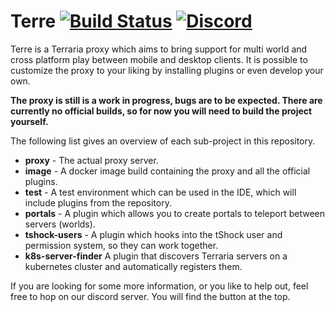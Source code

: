# Terre [![Build Status](https://travis-ci.org/LanternPowered/Terre.svg?branch=master)](https://travis-ci.org/LanternPowered/Terre) [![Discord](https://img.shields.io/badge/chat-on%20discord-6E85CF.svg)](https://discord.gg/ArSrsuU)

Terre is a Terraria proxy which aims to bring support for multi world and cross platform play 
between mobile and desktop clients. It is possible to customize the proxy to your liking by 
installing plugins or even develop your own.

**The proxy is still is a work in progress, bugs are to be expected. There are currently no official 
builds, so for now you will need to build the project yourself.**
 
The following list gives an overview of each sub-project in this repository.

* **proxy** - The actual proxy server.
* **image** - A docker image build containing the proxy and all the official plugins.
* **test** - A test environment which can be used in the IDE, which will include plugins from the repository.
* **portals** - A plugin which allows you to create portals to teleport between servers (worlds).
* **tshock-users** - A plugin which hooks into the tShock user and permission system, so they can work together.
* **k8s-server-finder** A plugin that discovers Terraria servers on a kubernetes cluster and 
  automatically registers them.

If you are looking for some more information, or you like to help out, feel free to hop on our 
discord server. You will find the button at the top.
